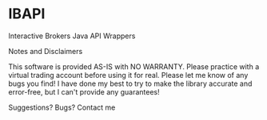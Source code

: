 # IBAPI
Interactive Brokers Java API Wrappers


Notes and Disclaimers

This software is provided AS-IS with NO WARRANTY. Please practice with a virtual trading account before using it for real. Please let me know of any bugs you find! I have done my best to try to make the library accurate and error-free, but I can't provide any guarantees!

Suggestions? Bugs? Contact me
